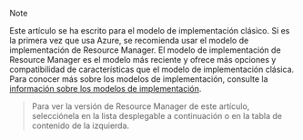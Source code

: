 > [!NOTE]
> Este artículo se ha escrito para el modelo de implementación clásico. Si es la primera vez que usa Azure, se recomienda usar el modelo de implementación de Resource Manager. El modelo de implementación de Resource Manager es el modelo más reciente y ofrece más opciones y compatibilidad de características que el modelo de implementación clásica. Para conocer más sobre los modelos de implementación, consulte la [información sobre los modelos de implementación](../articles/resource-manager-deployment-model.md).

> Para ver la versión de Resource Manager de este artículo, selecciónela en la lista desplegable a continuación o en la tabla de contenido de la izquierda.
>
>